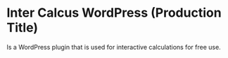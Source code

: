 # Inter Calcus WordPress (Production Title)
Is a WordPress plugin that is used for interactive calculations for free use.

